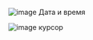 
![image](https://user-images.githubusercontent.com/80594181/149931382-36faeab4-bd41-4b88-afac-efe218660e75.png)
Дата и время


![image](https://user-images.githubusercontent.com/80594181/150296394-de53626f-eac9-45f5-be39-d7a5ead1efd9.png)
курсор 
